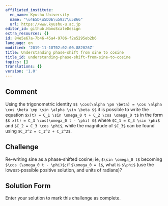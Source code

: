 ```yaml
---
affiliated_institute:
  en_name: Kyushu University
  name: "\u4E5D\u5DDE\u5927\u5B66"
  url: https://www.kyushu-u.ac.jp
editor_id: github.NanoScaleDesign
extra_resources: {}
id: 84e5e67a-7b46-45a4-9706-f2e5295eb2b6
language: en
modified: '2019-11-18T02:02:00.882026Z'
title: Understanding phase-shift from sine to cosine
title_id: understanding-phase-shift-from-sine-to-cosine
topics: []
translations: {}
version: '1.0'
---
```


## Comment
Using the trigonometric identity
`$$
    \cos(\alpha \pm \beta) = \cos \alpha \cos \beta \mp \sin \alpha \sin \beta
$$`
it is possible to write the equation `$x(t) = C_1 \sin \omega_0 t + C_2 \cos \omega_0 t$` in the form
`$$
    x(t) = C_3 \cos(\omega_0 t - \phi)
$$`
where `$C_1 = C_3 \sin \phi$` and `$C_2 = C_3 \cos \phi$`, while the magnitude of `$C_3$` can be found using `$C_3^2 = C_1^2 + C_2^2$`.

## Challenge
Re-writing sine as a phase-shifted cosine; ie, `$\sin \omega_0 t$` becoming `$\cos (\omega_0 t - \phi)$`; if `$\omega_0 = 1$`, what is `$\phi$` (use the lowest-possible positive solution, and units of radians)?

## Solution Form
Enter your solution to mark this challenge as complete.
